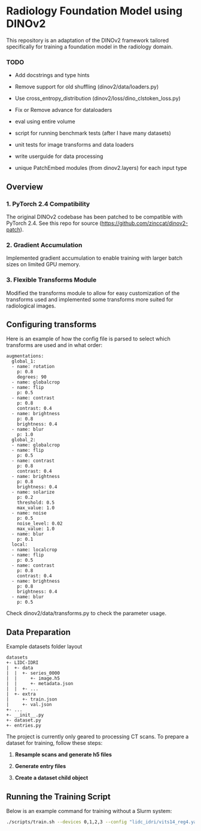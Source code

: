 # Radiology Foundation Model using DINOv2

This repository is an adaptation of the DINOv2 framework tailored specifically for training a foundation model in the radiology domain. 

### TODO

- Add docstrings and type hints
- Remove support for old shuffling (dinov2/data/loaders.py)
- Use cross_entropy_distribution (dinov2/loss/dino_clstoken_loss.py)
- Fix or Remove advance for dataloaders

- eval using entire volume
- script for running benchmark tests (after I have many datasets)

- unit tests for image transforms and data loaders
- write userguide for data processing
- unique PatchEmbed modules (from dinov2.layers) for each input type

## Overview

### 1. **PyTorch 2.4 Compatibility**
The original DINOv2 codebase has been patched to be compatible with PyTorch 2.4. See this repo for source (https://github.com/zinccat/dinov2-patch).

### 2. **Gradient Accumulation**
Implemented gradient accumulation to enable training with larger batch sizes on limited GPU memory. 

### 3. **Flexible Transforms Module**
Modified the transforms module to allow for easy customization of the transforms used and implemented some transforms more suited for radiological images. 

## Configuring transforms

Here is an example of how the config file is parsed to select which transforms are used and in what order:

```
augmentations:
  global_1:
  - name: rotation
    p: 0.8
    degrees: 90
  - name: globalcrop
  - name: flip
    p: 0.5
  - name: contrast
    p: 0.8
    contrast: 0.4
  - name: brightness
    p: 0.8
    brightness: 0.4
  - name: blur
    p: 1.0
  global_2:
  - name: globalcrop
  - name: flip
    p: 0.5
  - name: contrast
    p: 0.8
    contrast: 0.4
  - name: brightness
    p: 0.8
    brightness: 0.4
  - name: solarize
    p: 0.2
    threshold: 0.5
    max_value: 1.0
  - name: noise
    p: 0.5
    noise_level: 0.02
    max_value: 1.0
  - name: blur
    p: 0.1
  local:
  - name: localcrop
  - name: flip
    p: 0.5
  - name: contrast
    p: 0.8
    contrast: 0.4
  - name: brightness
    p: 0.8
    brightness: 0.4
  - name: blur
    p: 0.5
```
Check dinov2/data/transforms.py to check the parameter usage.

## Data Preparation

Example datasets folder layout
```
datasets
+- LIDC-IDRI
|  +- data
|  |  +- series_0000
|  |     +- image.h5
|  |     +- metadata.json
|  |  +- ...
|  +- extra
|     +- train.json
|     +- val.json
+- ...
+- __init__.py
+- dataset.py
+- entries.py
```

The project is currently only geared to processing CT scans. To prepare a dataset for training, follow these steps:

1. **Resample scans and generate h5 files**

2. **Generate entry files**

3. **Create a dataset child object**

## Running the Training Script

Below is an example command for training without a Slurm system:

```bash
./scripts/train.sh --devices 0,1,2,3 --config "lidc_idri/vits14_reg4.yaml" --output lidc_test
```
